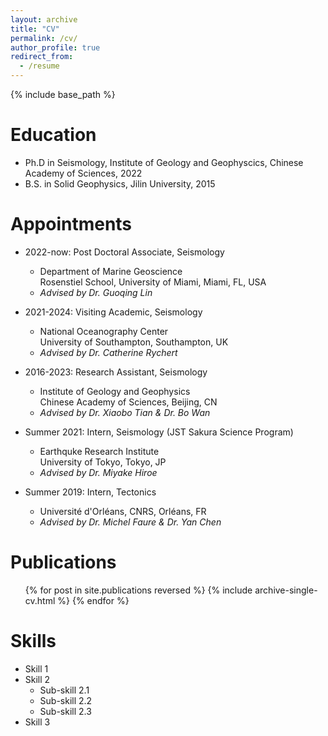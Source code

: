 ```yaml
---
layout: archive
title: "CV"
permalink: /cv/
author_profile: true
redirect_from:
  - /resume
---
```


{% include base_path %}

Education
======
* Ph.D in Seismology, Institute of Geology and Geophyscics, Chinese Academy of Sciences, 2022 
* B.S. in Solid Geophysics, Jilin University, 2015

Appointments
======
* 2022-now: Post Doctoral Associate, Seismology  
  * Department of Marine Geoscience<br>
   Rosenstiel School, University of Miami, Miami, FL, USA<br>
  * _Advised by Dr. Guoqing Lin_

* 2021-2024: Visiting Academic, Seismology
  * National Oceanography Center<br>
    University of Southampton, Southampton, UK<br>
  * _Advised by Dr. Catherine Rychert_

* 2016-2023: Research Assistant, Seismology
  * Institute of Geology and Geophysics<br>
    Chinese Academy of Sciences, Beijing, CN<br>
  * _Advised by Dr. Xiaobo Tian & Dr. Bo Wan_

* Summer 2021: Intern, Seismology (JST Sakura Science Program)
  * Earthquke Research Institute<br>
    University of Tokyo, Tokyo, JP<br>
  * _Advised by Dr. Miyake Hiroe_

* Summer 2019: Intern, Tectonics 
  * Université d'Orléans, CNRS, Orléans, FR
  * _Advised by Dr. Michel Faure & Dr. Yan Chen_
  
Publications
======
  <ul>{% for post in site.publications reversed %}
    {% include archive-single-cv.html %}
  {% endfor %}</ul>
  
Skills
======
* Skill 1
* Skill 2
  * Sub-skill 2.1
  * Sub-skill 2.2
  * Sub-skill 2.3
* Skill 3

